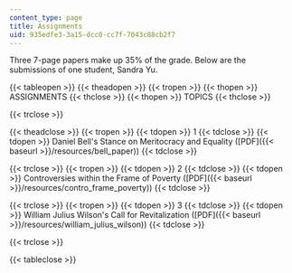 ```yaml
---
content_type: page
title: Assignments
uid: 935edfe3-3a15-dcc0-cc7f-7043c88cb2f7
---
```


Three 7-page papers make up 35% of the grade. Below are the submissions of one student, Sandra Yu.

{{< tableopen >}}
{{< theadopen >}}
{{< tropen >}}
{{< thopen >}}
ASSIGNMENTS
{{< thclose >}}
{{< thopen >}}
TOPICS
{{< thclose >}}

{{< trclose >}}

{{< theadclose >}}
{{< tropen >}}
{{< tdopen >}}
1
{{< tdclose >}}
{{< tdopen >}}
Daniel Bell's Stance on Meritocracy and Equality ([PDF]({{< baseurl >}}/resources/bell_paper))
{{< tdclose >}}

{{< trclose >}}
{{< tropen >}}
{{< tdopen >}}
2
{{< tdclose >}}
{{< tdopen >}}
Controversies within the Frame of Poverty ([PDF]({{< baseurl >}}/resources/contro_frame_poverty))
{{< tdclose >}}

{{< trclose >}}
{{< tropen >}}
{{< tdopen >}}
3
{{< tdclose >}}
{{< tdopen >}}
William Julius Wilson's Call for Revitalization ([PDF]({{< baseurl >}}/resources/william_julius_wilson))
{{< tdclose >}}

{{< trclose >}}

{{< tableclose >}}